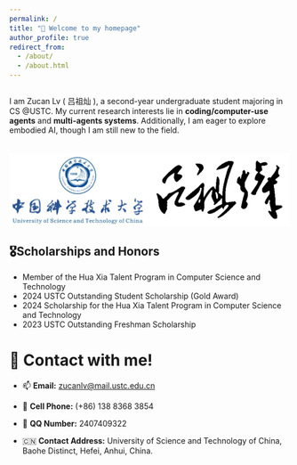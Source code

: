 ```yaml
---
permalink: /
title: "👋 Welcome to my homepage"
author_profile: true
redirect_from: 
  - /about/
  - /about.html
---
```


<style>
  .container {
    display: flex;
    flex-direction: column; /* 垂直排列 */
    align-items: flex-start; /* 水平居左 */
  }
  .image-container {
    display: flex;
    flex-direction: row; /* 水平排列 */
    justify-content: flex-start; /* 图片从左到右排列 */
    width: 100%; /* 确保容器宽度占满父容器 */
  }
  .flag {
    width: 50%; /* 每张图片占容器宽度的一半 */
    height: auto;
    border-radius: 0;
    margin-top: 20px; /* 图片和文字之间的间距 */
  }
</style>

<div class="container">
  <p>I am Zucan Lv ( 吕祖灿 ), a second-year undergraduate student majoring in CS @USTC. My current research interests lie in <strong>coding/computer-use agents</strong> and <strong>multi-agents systems</strong>. Additionally, I am eager to explore embodied AI, though I am still new to the field.</p>
  <div class="image-container">
    <img src="../images/ustc_flag.jpg" alt="USTC Flag" class="flag">
    <img src="../images/name_sign2.png" alt="Name Signature" class="flag">
  </div>
</div>


## 🎖️Scholarships and Honors
+ Member of the Hua Xia Talent Program in Computer Science and Technology
+ 2024 USTC Outstanding Student Scholarship (Gold Award)
+ 2024 Scholarship for the Hua Xia Talent Program in Computer Science and Technology
+ 2023 USTC Outstanding Freshman Scholarship




# :call_me_hand: Contact with me!

- :mailbox: **Email:** [zucanlv@mail.ustc.edu.cn](mailto:zucanlv@mail.ustc.edu.cn)

- :iphone: **Cell Phone:** (+86) 138 8368 3854

- :penguin: **QQ Number:** 2407409322

- :cn: **Contact Address:** University of Science and Technology of China, Baohe Distinct, Hefei, Anhui, China.
